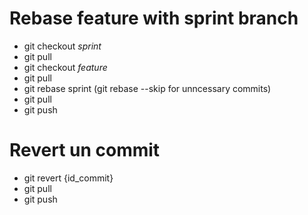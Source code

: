 # Rebase feature with sprint branch
- git checkout _sprint_
- git pull
- git checkout _feature_
- git pull
- git rebase sprint
(git rebase --skip for unncessary commits)
- git pull
- git push

# Revert un commit
- git revert {id_commit}
- git pull
- git push

